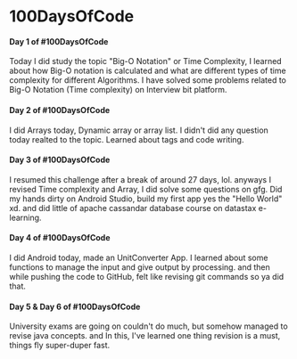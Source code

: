 # 100DaysOfCode

#### Day 1 of #100DaysOfCode

Today I did study the topic "Big-O Notation" or Time Complexity, I learned about how Big-O notation is calculated and what are different types of time complexity for different Algorithms. I have solved some problems related to Big-O Notation (Time complexity) on Interview bit platform. 

#### Day 2 of #100DaysOfCode
I did Arrays today, Dynamic array or array list. I didn't did any question today realted to the topic. Learned about tags and code writing.

#### Day 3 of #100DaysOfCode
I resumed this challenge after a break of around 27 days, lol. anyways I revised Time complexity and Array, I did solve some questions on gfg. 
Did my hands dirty on Android Studio, build my first app yes the "Hello World" xd. and did little of apache cassandar database course on datastax e-learning.

#### Day 4 of #100DaysOfCode
I did Android today, made an UnitConverter App. I learned about some functions to manage the input and give output by processing. and then while pushing the code to GitHub, felt like revising git commands so ya did that.

#### Day 5 & Day 6 of #100DaysOfCode
University exams are going on couldn't do much, but somehow managed to revise java concepts. and In this, I've learned one thing revision is a must, things fly super-duper fast.
